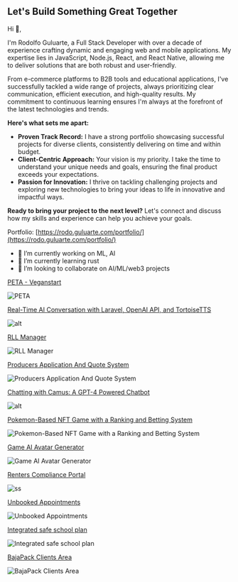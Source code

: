 ## Let's Build Something Great Together

Hi 👋,

I'm Rodolfo Guluarte, a Full Stack Developer with over a decade of experience crafting dynamic and engaging web and mobile applications.  My expertise lies in JavaScript, Node.js, React, and React Native, allowing me to deliver solutions that are both robust and user-friendly. 

From e-commerce platforms to B2B tools and educational applications, I've successfully tackled a wide range of projects, always prioritizing clear communication, efficient execution, and high-quality results. My commitment to continuous learning ensures I'm always at the forefront of the latest technologies and trends.

**Here's what sets me apart:**

* **Proven Track Record:**  I have a strong portfolio showcasing successful projects for diverse clients, consistently delivering on time and within budget.
* **Client-Centric Approach:** Your vision is my priority. I take the time to understand your unique needs and goals, ensuring the final product exceeds your expectations.
* **Passion for Innovation:** I thrive on tackling challenging projects and exploring new technologies to bring your ideas to life in innovative and impactful ways.

**Ready to bring your project to the next level?** Let's connect and discuss how my skills and experience can help you achieve your goals. 

Portfolio: [https://rodo.guluarte.com/portfolio/](https://rodo.guluarte.com/portfolio/)

- 🔭 I’m currently working on ML, AI
- 🌱 I’m currently learning rust
- 👯 I’m looking to collaborate on AI/ML/web3 projects

[PETA - Veganstart](https://rodo.guluarte.com/portfolio/peta-veganstart/)

![PETA](https://rodo.guluarte.com/portfolio/peta-veganstart/cover.webp)

[Real-Time AI Conversation with Laravel, OpenAI API, and TortoiseTTS](https://rodo.guluarte.com/portfolio/real-time-ai-conversation/)

![alt](https://rodo.guluarte.com/portfolio/real-time-ai-conversation/cover.webp)

[RLL Manager](https://rodo.guluarte.com/portfolio/rll-dashboard/)

![RLL Manager](https://rodo.guluarte.com/portfolio/rll-dashboard/Screen_Uninsured-Risk-1.webp)

[Producers Application And Quote System](https://rodo.guluarte.com/portfolio/quote-system/)

![Producers Application And Quote System](https://rodo.guluarte.com/portfolio/quote-system/Current_Activity-Property-Quote%28select%29.webp)

[Chatting with Camus: A GPT-4 Powered Chatbot](https://rodo.guluarte.com/portfolio/gpt-chat/)

![alt](https://rodo.guluarte.com/portfolio/gpt-chat/flow.svg)

[Pokemon-Based NFT Game with a Ranking and Betting System](https://rodo.guluarte.com/portfolio/nft-trading-card-game/)

![Pokemon-Based NFT Game with a Ranking and Betting System](https://rodo.guluarte.com/portfolio/nft-trading-card-game/7-4-2023_154911_localhost.webp)

[Game AI Avatar Generator](https://rodo.guluarte.com/portfolio/ai-avatar-generator-project/)

![Game AI Avatar Generator](https://rodo.guluarte.com/portfolio/ai-avatar-generator-project/screen1.webp)

[Renters Compliance Portal](https://rodo.guluarte.com/portfolio/rcp/)

![ss](https://rodo.guluarte.com/portfolio/rcp/main.webp)

[Unbooked Appointments](https://rodo.guluarte.com/portfolio/unbooked-appointments/)

![Unbooked Appointments](https://rodo.guluarte.com/portfolio/unbooked-appointments/service-calendar.webp)

[Integrated safe school plan](https://rodo.guluarte.com/portfolio/safeschoolplan-lausd/)

![Integrated safe school plan](https://rodo.guluarte.com/portfolio/safeschoolplan-lausd/issp-5-very_compressed-scale-2_00x-cropped-gigapixel.webp)

[BajaPack Clients Area](https://rodo.guluarte.com/portfolio/bajapack/)

![BajaPack Clients Area](https://rodo.guluarte.com/portfolio/bajapack/main.webp)